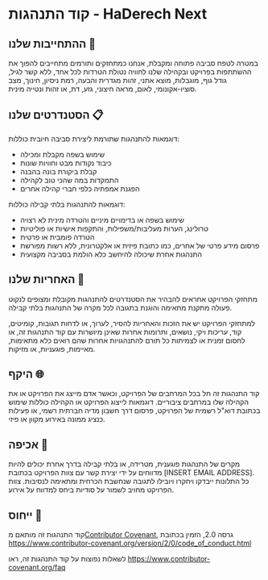 # קוד התנהגות - HaDerech Next

## ההתחייבות שלנו 🤝

במטרה לטפח סביבה פתוחה ומקבלת, אנחנו כמתחזקים ותורמים מתחייבים להפוך את ההשתתפות בפרויקט ובקהילה שלנו לחוויה נטולת הטרדות לכל אחד, ללא קשר לגיל, גודל גוף, מוגבלות, מוצא אתני, זהות מגדרית והבעה, רמת ניסיון, חינוך, מצב סוציו-אקונומי, לאום, מראה חיצוני, גזע, דת, או זהות ונטייה מינית.

## הסטנדרטים שלנו 📋

דוגמאות להתנהגות שתורמת ליצירת סביבה חיובית כוללות:

- שימוש בשפה מקבלת ומכילה
- כיבוד נקודות מבט וחוויות שונות
- קבלת ביקורת בונה בהבנה
- התמקדות במה שהכי טוב לקהילה
- הפגנת אמפתיה כלפי חברי קהילה אחרים

דוגמאות להתנהגות בלתי קבילה כוללות:

- שימוש בשפה או בדימויים מיניים והטרדה מינית לא רצויה
- טרולינג, הערות מעליבות/משפילות, והתקפות אישיות או פוליטיות
- הטרדה פומבית או פרטית
- פרסום מידע פרטי של אחרים, כמו כתובת פיזית או אלקטרונית, ללא רשות מפורשת
- התנהגות אחרת שיכולה להיחשב כלא הולמת בסביבה מקצועית

## האחריות שלנו 👥

מתחזקי הפרויקט אחראים להבהיר את הסטנדרטים להתנהגות מקובלת ומצופים לנקוט פעולה מתקנת מתאימה והוגנת בתגובה לכל מקרה של התנהגות בלתי קבילה.

למתחזקי הפרויקט יש את הזכות והאחריות להסיר, לערוך, או לדחות תגובות, קומיטים, קוד, עריכות ויקי, נושאים, ותרומות אחרות שאינן מיושרות עם קוד התנהגות זה, או לחסום זמנית או לצמיתות כל תורם להתנהגויות אחרות שהם רואים כלא מתאימות, מאיימות, פוגעניות, או מזיקות.

## היקף 🌐

קוד התנהגות זה חל בכל המרחבים של הפרויקט, וכאשר אדם מייצג את הפרויקט או את הקהילה שלו במרחבים ציבוריים. דוגמאות לייצוג הפרויקט או הקהילה כוללות שימוש בכתובת דוא"ל רשמית של הפרויקט, פרסום דרך חשבון מדיה חברתית רשמי, או פעילות כנציג ממונה באירוע מקוון או פיזי.

## אכיפה 🚓

מקרים של התנהגות פוגענית, מטרידה, או בלתי קבילה בדרך אחרת יכולים להיות מדווחים על ידי יצירת קשר עם צוות הפרויקט בכתובת [INSERT EMAIL ADDRESS]. כל התלונות ייבדקו ויחקרו ויובילו לתגובה שנחשבת הכרחית ומתאימה לנסיבות. צוות הפרויקט מחויב לשמור על סודיות ביחס למדווח על אירוע.

## ייחוס 📝

קוד התנהגות זה מותאם מ[Contributor Covenant][homepage], גרסה 2.0,
הזמין בכתובת https://www.contributor-covenant.org/version/2/0/code_of_conduct.html

[homepage]: https://www.contributor-covenant.org

לשאלות נפוצות על קוד התנהגות זה, ראו
https://www.contributor-covenant.org/faq
